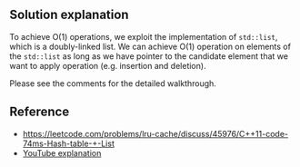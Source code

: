 ## Solution explanation

To achieve O(1) operations, we exploit the implementation of `std::list`, which is a doubly-linked list.
We can achieve O(1) operation on elements of the `std::list` as long as we have pointer to the candidate element
that we want to apply operation (e.g. insertion and deletion).

Please see the comments for the detailed walkthrough.

## Reference

- https://leetcode.com/problems/lru-cache/discuss/45976/C++11-code-74ms-Hash-table-+-List
- [YouTube explanation](https://www.youtube.com/watch?v=8-FZRAjR7qU)